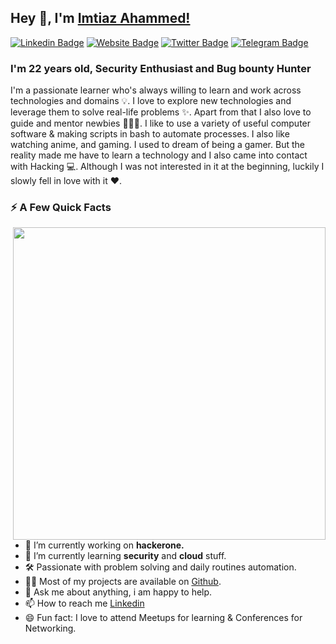 ## Hey 👋, I'm [Imtiaz Ahammed!](https://github.com/imtiazsec/)

[![Linkedin Badge](https://img.shields.io/badge/-LinkedIn-0e76a8?style=flat-square&logo=Linkedin&logoColor=white)](https://linkedin.com/in/0ximtiaz)
[![Website Badge](https://img.shields.io/badge/Website-3b5998?style=flat-square&logo=google-chrome&logoColor=white)](https://0ximtiaz.blogspot.com/)
[![Twitter Badge](https://img.shields.io/badge/-Twitter-00acee?style=flat-square&logo=Twitter&logoColor=white)](https://twitter.com/0ximtiaz)
[![Telegram Badge](https://img.shields.io/badge/-Telegram-0088cc?style=flat-square&logo=Telegram&logoColor=white)](https://t.me/imtiazsec)

### I'm 22 years old, Security Enthusiast and Bug bounty Hunter
I'm a passionate learner who's always willing to learn and work across technologies and domains 💡. I love to explore new technologies and leverage them to solve real-life problems ✨. Apart from that I also love to guide and mentor newbies 👨🏻‍💻. I like to use a variety of useful computer software & making scripts in bash to automate processes. I also like watching anime, and gaming. I used to dream of being a gamer. But the reality made me have to learn a technology and I also came into contact with Hacking 💻. Although I was not interested in it at the beginning, luckily I slowly fell in love with it :heart:.

### ⚡️ A Few Quick Facts

<img align="right" width=500 src="https://camo.githubusercontent.com/18ae9809d7ae8a378be4c3701b7fd4cbb427619a66f72398bda0dbde21e148a8/68747470733a2f2f6d656469612e67697068792e636f6d2f6d656469612f39423877597a74416f65317a4f2f736f757263652e676966" />

- 🔭 I’m currently working on **hackerone.**
- 🌱 I’m currently learning **security** and **cloud** stuff.
- 🛠 Passionate with problem solving and daily routines automation.
- 👨‍💻 Most of my projects are available on <a href="https://github.com/0ximtiaz">Github</a>.
- 💬 Ask me about anything, i am happy to help.
- 📫 How to reach me [Linkedin](https://www.linkedin.com/in/0ximtiaz/)
- 😄 Fun fact: I love to attend Meetups for learning & Conferences for Networking.
